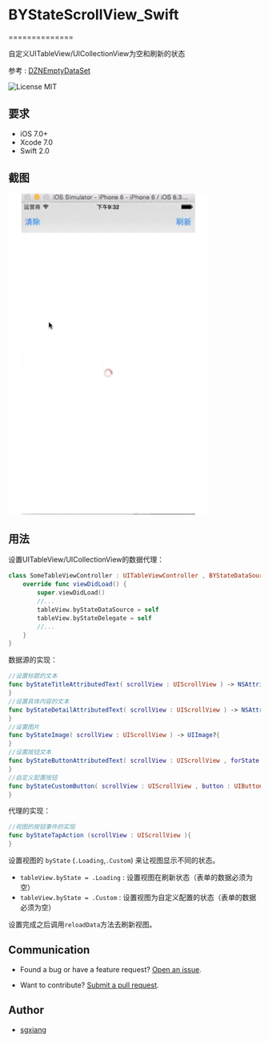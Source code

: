 # BYStateScrollView_Swift
==============

自定义UITableView/UICollectionView为空和刷新的状态

参考 : [DZNEmptyDataSet](https://github.com/dzenbot/DZNEmptyDataSet)

![License MIT](https://go-shields.herokuapp.com/license-MIT-blue.png)

## 要求

* iOS 7.0+
* Xcode 7.0
* Swift 2.0

## 截图

![](byState.gif)


## 用法 

设置UITableView/UICollectionView的数据代理： 

```swift
class SomeTableViewController : UITableViewController , BYStateDataSource,BYStateDelegate{
	override func viewDidLoad() {
		super.viewDidLoad()
    	//...
		tableView.byStateDataSource = self
        tableView.byStateDelegate = self
    	//...
	}
}
```

数据源的实现：

```swift
//设置标题的文本
func byStateTitleAttributedText( scrollView : UIScrollView ) -> NSAttributedString?{
}
//设置具体内容的文本
func byStateDetailAttributedText( scrollView : UIScrollView ) -> NSAttributedString?{
}
//设置图片
func byStateImage( scrollView : UIScrollView ) -> UIImage?{
}
//设置按钮文本
func byStateButtonAttributedText( scrollView : UIScrollView , forState : UIControlState) -> NSAttributedString?{
}
//自定义配置按钮
func byStateCustomButton( scrollView : UIScrollView , button : UIButton?){
}
```

代理的实现：

```swift
//视图的按钮事件的实现
func byStateTapAction (scrollView : UIScrollView ){
}
```

设置视图的 `byState` (`.Loading`,`.Custom`) 来让视图显示不同的状态。

* `tableView.byState = .Loading` : 设置视图在刷新状态（表单的数据必须为空）
* `tableView.byState = .Custom` : 设置视图为自定义配置的状态（表单的数据必须为空）

设置完成之后调用`reloadData`方法去刷新视图。

## Communication

- Found a bug or have a feature request? [Open an issue](https://github.com/sgxiang/BYStateScrollView_Swift/issues).

- Want to contribute? [Submit a pull request](https://github.com/sgxiang/BYStateScrollView_Swift/pulls).

## Author

- [sgxiang](https://twitter.com/sgxiang1992)
